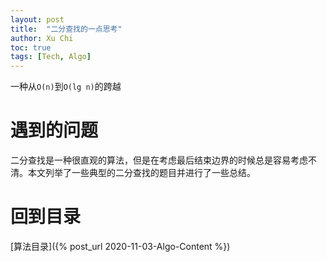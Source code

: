 ```yaml
---
layout: post
title:  "二分查找的一点思考"
author: Xu Chi
toc: true
tags: [Tech, Algo]
---
```


一种从`O(n)`到`O(lg n)`的跨越

# 遇到的问题

二分查找是一种很直观的算法，但是在考虑最后结束边界的时候总是容易考虑不清。本文列举了一些典型的二分查找的题目并进行了一些总结。


# 回到目录

[算法目录]({% post_url 2020-11-03-Algo-Content %})